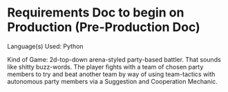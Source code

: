 # Requirements Doc to begin on Production (Pre-Production Doc)

Language(s) Used: Python

Kind of Game:
  2d-top-down arena-styled party-based battler. That sounds like shitty
  buzz-words. The player fights with a team of chosen party members to
  try and beat another team by way of using team-tactics with autonomous
  party members via a Suggestion and Cooperation Mechanic.
